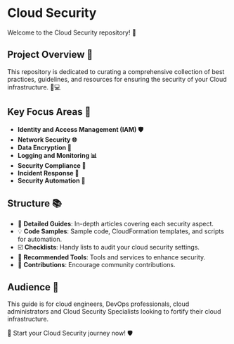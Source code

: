 # Cloud Security

Welcome to the Cloud Security repository! 🚀

## Project Overview 📝

This repository is dedicated to curating a comprehensive collection of best practices, guidelines, and resources for ensuring the security of your Cloud infrastructure. 💼💻

## Key Focus Areas 🎯

- **Identity and Access Management (IAM) 🛡️**
- **Network Security 🌐**
- **Data Encryption 🔐**
- **Logging and Monitoring 📊**
- **Security Compliance 📜**
- **Incident Response 🚨**
- **Security Automation 🤖**

## Structure 📚

- 📖 **Detailed Guides**: In-depth articles covering each security aspect.
- 💡 **Code Samples**: Sample code, CloudFormation templates, and scripts for automation.
- ☑️ **Checklists**: Handy lists to audit your cloud security settings.
- 🧰 **Recommended Tools**: Tools and services to enhance security.
- 🤝 **Contributions**: Encourage community contributions.

## Audience 🎯

This guide is for cloud engineers, DevOps professionals, cloud administrators and Cloud Security Specialists looking to fortify their cloud infrastructure.


🚀 Start your Cloud Security journey now! 🛡️

